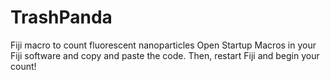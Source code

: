 # TrashPanda
Fiji macro to count fluorescent nanoparticles 
Open Startup Macros in your Fiji software and copy and paste the code. Then, restart Fiji and begin your count!

